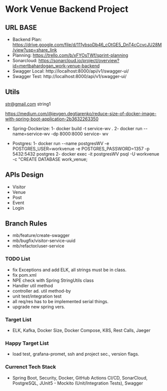 # Work Venue Backend Project

## URL BASE
* Backend Plan: https://drive.google.com/file/d/111ybsoDb46_cOtGE5_DnT4cCcvcJU28M/view?usp=share_link
* Planning: https://trello.com/b/xFYOsTWf/sprint-planning
* Sonarcloud: https://sonarcloud.io/project/overview?id=mertbahardogan_work-venue-backend
* Swagger Local: http://localhost:8000/api/v1/swagger-ui/
* Swagger Test: http://localhost:8000/api/v1/swagger-ui/

## Utils
str@gmail.com string1

https://medium.com/@ievgen.degtiarenko/reduce-size-of-docker-image-with-spring-boot-application-2b3632263350
* Spring-Dockerize:
1- docker build -t service-wv .
2- docker run --name=service-wv -dp 8000:8000 service- wv

* Postgres:
1- docker run --name postgresWV -e POSTGRES_USER=workvenue -e POSTGRES_PASSWORD=1357 -p 5432:5432 postgres
2- docker exec -it postgresWV psql -U workvenue -c "CREATE DATABASE work_venue;

## APIs Design
* Visitor 
* Venue
* Post
* Event
* Login

## Branch Rules 
* mb/feature/create-swagger
* mb/bugfix/visitor-service-uuid
* mb/refactor/user-service

### TODO List
* fix Exceptions and add ELK, all strings must be in class.
* fix pom.xml
* NPE check with Spring StringUtils class
* Handler util method
* controller ad. util method-by
* unit test/integration test
* all req/res has to be implemented serial things.
* upgrade new spring vers.

### Target List
* ELK, Kafka, Docker Size, Docker Compose, K8S, Rest Calls, Jaeger

### Happy Target List
* load test, grafana-promet, ssh and project sec., version flags.

### Currenct Tech Stack
* Spring Boot, Security, Docker, GitHub Actions CI/CD, SonarCloud, PostgreSQL, JUnit5 - Mockito (Unit/Integration Tests), Swagger

